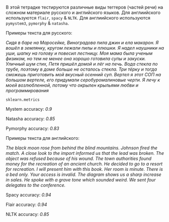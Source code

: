 В этой тетрадке тестируются различные виды теггеров (частей речи) на сложном материале русского и английского языков.
Для англиийского используются `flair`, `spacy` & `NLTK`.
Для англиийского используются `pymystem3`, `pymorphy` & `natasha`.

Примеры текста для русского: <p>
*Сидя в баре на Маросейке, Виноградова пила джин и ела макарон.
Я вошёл в землянку, кругом лежали пилы и плюшки.
Я надел наушники на уши, шапку на голову и повесил лестницу.
Моя мама была ученым физиком, но тем не менее она хорошо готовила супы и закуски.
Уличный шум стих, Петя пришёл домой и лёг на печь.
Вода стекла по трубе, поэтому в доме больше не осталось стекла.
Три тёрку и тогда сможешь приготовить мой вкусный осенний суп.
Вертел я этот СОП на большом вертеле, его придумали серобуромалиновые черти.
Я лечу к моей возлюбленной, потому что окрылен крыльями любви и программирования*<p>

  
`sklearn.metrics`
  
Mystem accuracy: *0.9*
  
Natasha accuracy: *0.85*
  
Pymorphy accuracy: *0.83*
  
Примеры текста для английского:<p>
*The black moon rose from behind the blind mountains.
Johnson fired the match.
A close look to the import informed us that the lead was broken.
The object was refused because of his wound.
The town authorities found money for the recreation of an ancient church.
He decided to go to a resort for recreation.
I will present him with this book.
Her room is minute. There is a bed only. 
Your access is invalid.
The diagram shows us a sharp increase in sales.
He spoke with a grave tone which sounded weird.
We sent four delegates to the conference.* <p>

Spacy accuracy: *0.94*
  
Flair accuracy: *0.94*
  
NLTK accuracy: *0.85*
